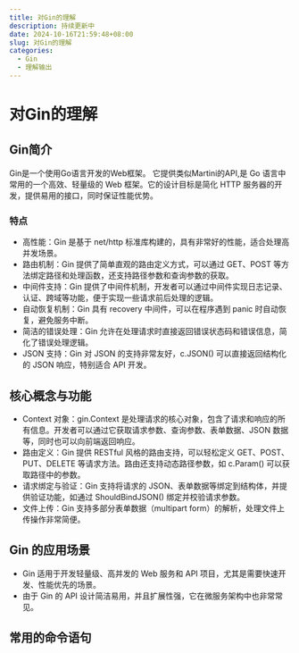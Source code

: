 ```yaml
---
title: 对Gin的理解
description: 持续更新中
date: 2024-10-16T21:59:48+08:00
slug: 对Gin的理解
categories:
  - Gin
  - 理解输出
---
```

# 对Gin的理解

## Gin简介
Gin是一个使用Go语言开发的Web框架。 它提供类似Martini的API,是 Go 语言中常用的一个高效、轻量级的 Web 框架。它的设计目标是简化 HTTP 服务器的开发，提供易用的接口，同时保证性能优势。

### 特点
* 高性能：Gin 是基于 net/http 标准库构建的，具有非常好的性能，适合处理高并发场景。
* 路由机制：Gin 提供了简单直观的路由定义方式，可以通过 GET、POST 等方法绑定路径和处理函数，还支持路径参数和查询参数的获取。
* 中间件支持：Gin 提供了中间件机制，开发者可以通过中间件实现日志记录、认证、跨域等功能，便于实现一些请求前后处理的逻辑。
* 自动恢复机制：Gin 具有 recovery 中间件，可以在程序遇到 panic 时自动恢复，避免服务中断。
* 简洁的错误处理：Gin 允许在处理请求时直接返回错误状态码和错误信息，简化了错误处理逻辑。
* JSON 支持：Gin 对 JSON 的支持非常友好，c.JSON() 可以直接返回结构化的 JSON 响应，特别适合 API 开发。

## 核心概念与功能
* Context 对象：gin.Context 是处理请求的核心对象，包含了请求和响应的所有信息。开发者可以通过它获取请求参数、查询参数、表单数据、JSON 数据等，同时也可以向前端返回响应。
* 路由定义：Gin 提供 RESTful 风格的路由支持，可以轻松定义 GET、POST、PUT、DELETE 等请求方法。路由还支持动态路径参数，如 c.Param() 可以获取路径中的参数。
* 请求绑定与验证：Gin 支持将请求的 JSON、表单数据等绑定到结构体，并提供验证功能，如通过 ShouldBindJSON() 绑定并校验请求参数。
* 文件上传：Gin 支持多部分表单数据（multipart form）的解析，处理文件上传操作非常简便。
## Gin 的应用场景
* Gin 适用于开发轻量级、高并发的 Web 服务和 API 项目，尤其是需要快速开发、性能优先的场景。
* 由于 Gin 的 API 设计简洁易用，并且扩展性强，它在微服务架构中也非常常见。

## 常用的命令语句

